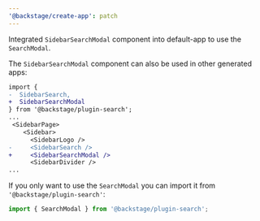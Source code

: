 ```yaml
---
'@backstage/create-app': patch
---
```


Integrated `SidebarSearchModal` component into default-app to use the `SearchModal`.

The `SidebarSearchModal` component can also be used in other generated apps:

```diff
import {
-  SidebarSearch,
+  SidebarSearchModal
} from '@backstage/plugin-search';
...
 <SidebarPage>
    <Sidebar>
      <SidebarLogo />
-     <SidebarSearch />
+     <SidebarSearchModal />
      <SidebarDivider />
...
```

If you only want to use the `SearchModal` you can import it from `'@backstage/plugin-search'`:

```js
import { SearchModal } from '@backstage/plugin-search';
```
